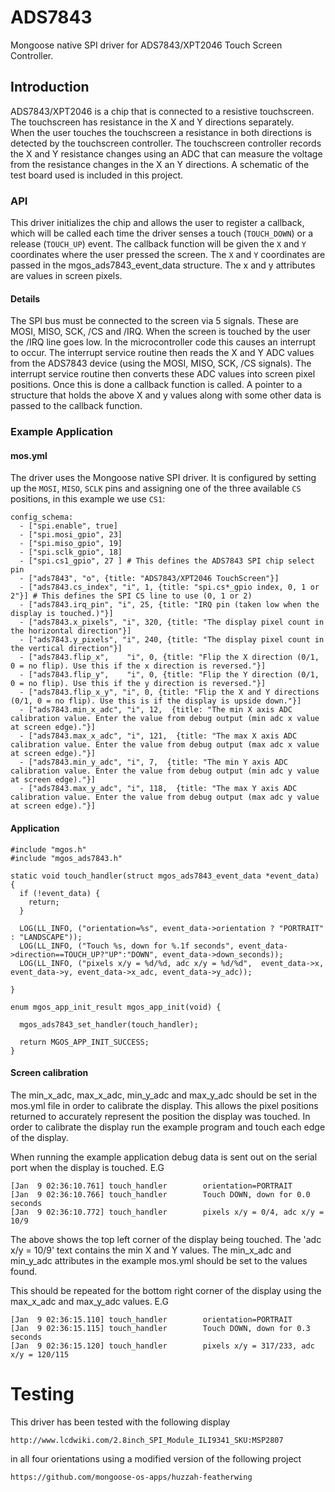 # ADS7843
Mongoose native SPI driver for ADS7843/XPT2046 Touch Screen Controller.

## Introduction

ADS7843/XPT2046 is a chip that is connected to a resistive touchscreen.
The touchscreen has resistance in the X and Y directions separately.  
When the user touches the touchscreen a resistance in both directions
is detected by the touchscreen controller.
The touchscreen controller records the X and Y resistance changes using
an ADC that can measure the voltage from the resistance changes in the
X an Y directions. A schematic of the test board used is included in
this project.

### API

This driver initializes the chip and allows the user to register a callback,
which will be called each time the driver senses a touch (`TOUCH_DOWN`) or
a release (`TOUCH_UP`) event. The callback function will be given
the `X` and `Y` coordinates where the user pressed the screen.
The `X` and `Y` coordinates are passed in the mgos_ads7843_event_data
structure. The x and y attributes are values in screen pixels.

#### Details

The SPI bus must be connected to the screen via 5 signals. These are
MOSI, MISO, SCK, /CS and /IRQ. When the screen is touched by the user
the /IRQ line goes low. In the microcontroller code this causes an
interrupt to occur. The interrupt service routine then reads the X
and Y ADC values from the ADS7843 device (using the MOSI, MISO, SCK,
/CS signals).
The interrupt service routine then converts these ADC values into
screen pixel positions. Once this is done a callback function is called.
A pointer to a structure that holds the above X and y values along with
some other data is passed to the callback function.

### Example Application

#### mos.yml

The driver uses the Mongoose native SPI driver. It is configured by setting
up the `MOSI`, `MISO`, `SCLK` pins and assigning one of the three
available `CS` positions, in this example we use `CS1`:

```
config_schema:
  - ["spi.enable", true]
  - ["spi.mosi_gpio", 23]
  - ["spi.miso_gpio", 19]
  - ["spi.sclk_gpio", 18]
  - ["spi.cs1_gpio", 27 ] # This defines the ADS7843 SPI chip select pin
  - ["ads7843", "o", {title: "ADS7843/XPT2046 TouchScreen"}]
  - ["ads7843.cs_index", "i", 1, {title: "spi.cs*_gpio index, 0, 1 or 2"}] # This defines the SPI CS line to use (0, 1 or 2)
  - ["ads7843.irq_pin", "i", 25, {title: "IRQ pin (taken low when the display is touched.)"}]
  - ["ads7843.x_pixels", "i", 320, {title: "The display pixel count in the horizontal direction"}]
  - ["ads7843.y_pixels", "i", 240, {title: "The display pixel count in the vertical direction"}]
  - ["ads7843.flip_x",    "i", 0, {title: "Flip the X direction (0/1, 0 = no flip). Use this if the x direction is reversed."}]
  - ["ads7843.flip_y",    "i", 0, {title: "Flip the Y direction (0/1, 0 = no flip). Use this if the y direction is reversed."}]
  - ["ads7843.flip_x_y", "i", 0, {title: "Flip the X and Y directions (0/1, 0 = no flip). Use this is if the display is upside down."}]
  - ["ads7843.min_x_adc", "i", 12,  {title: "The min X axis ADC calibration value. Enter the value from debug output (min adc x value at screen edge)."}]
  - ["ads7843.max_x_adc", "i", 121,  {title: "The max X axis ADC calibration value. Enter the value from debug output (max adc x value at screen edge)."}]
  - ["ads7843.min_y_adc", "i", 7,  {title: "The min Y axis ADC calibration value. Enter the value from debug output (min adc y value at screen edge)."}]
  - ["ads7843.max_y_adc", "i", 118,  {title: "The max Y axis ADC calibration value. Enter the value from debug output (max adc y value at screen edge)."}]
```

#### Application

```
#include "mgos.h"
#include "mgos_ads7843.h"

static void touch_handler(struct mgos_ads7843_event_data *event_data) {
  if (!event_data) {
    return;
  }

  LOG(LL_INFO, ("orientation=%s", event_data->orientation ? "PORTRAIT" : "LANDSCAPE"));
  LOG(LL_INFO, ("Touch %s, down for %.1f seconds", event_data->direction==TOUCH_UP?"UP":"DOWN", event_data->down_seconds));
  LOG(LL_INFO, ("pixels x/y = %d/%d, adc x/y = %d/%d",  event_data->x, event_data->y, event_data->x_adc, event_data->y_adc));

}

enum mgos_app_init_result mgos_app_init(void) {

  mgos_ads7843_set_handler(touch_handler);

  return MGOS_APP_INIT_SUCCESS;
}
```

#### Screen calibration

The min_x_adc, max_x_adc, min_y_adc and max_y_adc should be set in the mos.yml
file in order to calibrate the display. This allows the pixel positions returned
to accurately represent the position the display was touched.
In order to calibrate the display run the example program and touch each edge
of the display.

When running the example application debug data is sent out on the serial port
when the display is touched.
E.G
```
[Jan  9 02:36:10.761] touch_handler        orientation=PORTRAIT
[Jan  9 02:36:10.766] touch_handler        Touch DOWN, down for 0.0 seconds
[Jan  9 02:36:10.772] touch_handler        pixels x/y = 0/4, adc x/y = 10/9
```

The above shows the top left corner of the display being touched. The
'adc x/y = 10/9' text contains the min X and Y values. The min_x_adc and
min_y_adc attributes in the example mos.yml should be set to the values found.

This should be repeated for the bottom right corner of the display using the
max_x_adc and max_y_adc values.
E.G
```
[Jan  9 02:36:15.110] touch_handler        orientation=PORTRAIT
[Jan  9 02:36:15.115] touch_handler        Touch DOWN, down for 0.3 seconds
[Jan  9 02:36:15.120] touch_handler        pixels x/y = 317/233, adc x/y = 120/115
```


# Testing

This driver has been tested with the following display

    http://www.lcdwiki.com/2.8inch_SPI_Module_ILI9341_SKU:MSP2807

in all four orientations using a modified version of the following project

    https://github.com/mongoose-os-apps/huzzah-featherwing
